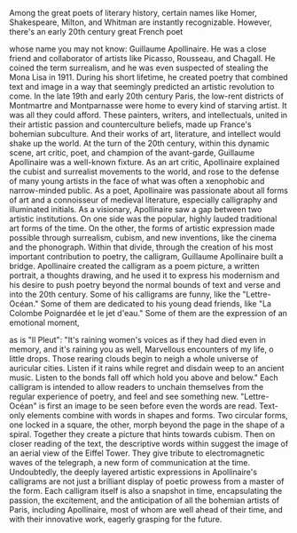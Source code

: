 
Among the great poets of literary history,
certain names like Homer,
Shakespeare,
Milton,
and Whitman are instantly recognizable.
However, there&#39;s an early 20th century
great French poet

whose name you may not know:
Guillaume Apollinaire.
He was a close friend and collaborator
of artists like Picasso,
Rousseau,
and Chagall.
He coined the term surrealism,
and he was even suspected of stealing
the Mona Lisa in 1911.
During his short lifetime,
he created poetry that combined
text and image
in a way that seemingly predicted
an artistic revolution to come.
In the late 19th 
and early 20th century Paris,
the low-rent districts of Montmartre
and Montparnasse
were home to every 
kind of starving artist.
It was all they could afford.
These painters, writers, 
and intellectuals,
united in their artistic passion
and counterculture beliefs,
made up France&#39;s bohemian subculture.
And their works of art, literature,
and intellect would shake up the world.
At the turn of the 20th century,
within this dynamic scene,
art critic, poet, 
and champion of the avant-garde,
Guillaume Apollinaire 
was a well-known fixture.
As an art critic, Apollinaire explained
the cubist 
and surrealist movements to the world,
and rose to the defense 
of many young artists
in the face of what was often
a xenophobic and narrow-minded public.
As a poet, Apollinaire was passionate
about all forms of art
and a connoisseur of medieval literature,
especially calligraphy 
and illuminated initials.
As a visionary, Apollinaire saw a gap
between two artistic institutions.
On one side was the popular, highly 
lauded traditional art forms of the time.
On the other, the forms 
of artistic expression
made possible through surrealism,
cubism,
and new inventions, 
like the cinema
and the phonograph.
Within that divide,
through the creation of his most important
contribution to poetry,
the calligram,
Guillaume Apollinaire built a bridge.
Apollinaire created the calligram
as a poem picture,
a written portrait,
a thoughts drawing,
and he used it to express his modernism
and his desire to push poetry beyond
the normal bounds of text and verse
and into the 20th century.
Some of his calligrams are funny,
like the &quot;Lettre-Océan.&quot;
Some of them are dedicated
to his young dead friends,
like &quot;La Colombe Poignardée 
et le jet d&#39;eau.&quot;
Some of them are the expression
of an emotional moment,

as is &quot;Il Pleut&quot;:
&quot;It&#39;s raining women&#39;s voices
as if they had died even in memory,
and it&#39;s raining you as well,
Marvellous encounters of my life,
o little drops.
Those rearing clouds begin to neigh
a whole universe of auricular cities.
Listen if it rains while regret
and disdain weep to an ancient music.
Listen to the bonds fall off
which hold you above and below.&quot;
Each calligram is intended
to allow readers to unchain themselves
from the regular experience of poetry,
and feel and see something new.
&quot;Lettre-Océan&quot; is first an image to be seen
before even the words are read.
Text-only elements combine with words
in shapes and forms.
Two circular forms, 
one locked in a square,
the other, morph beyond
the page in the shape of a spiral.
Together they create a picture
that hints towards cubism.
Then on closer reading of the text,
the descriptive words within suggest
the image of an aerial view 
of the Eiffel Tower.
They give tribute to electromagnetic waves
of the telegraph,
a new form of communication at the time.
Undoubtedly, the deeply layered artistic 
expressions in Apollinaire&#39;s calligrams
are not just a brilliant display
of poetic prowess
from a master of the form.
Each calligram itself is also
a snapshot in time,
encapsulating the passion,
the excitement,
and the anticipation of all the 
bohemian artists of Paris,
including Apollinaire,
most of whom are well ahead of their time,
and with their innovative work,
eagerly grasping for the future.
